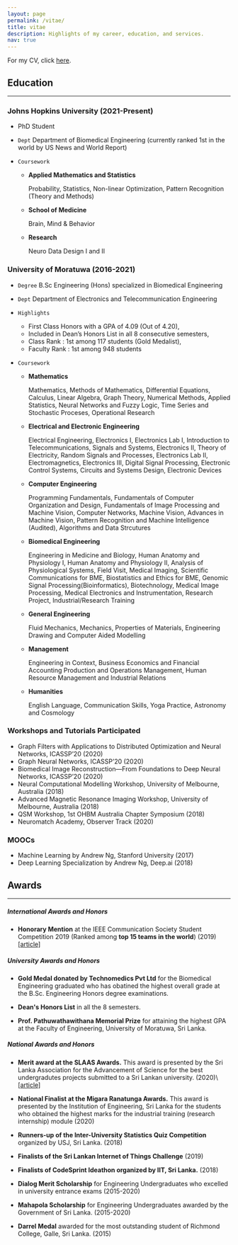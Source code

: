 ```yaml
---
layout: page
permalink: /vitae/
title: vitae
description: Highlights of my career, education, and services. 
nav: true
---
```


For my CV, click [here]({{site.baseurl}}/assets/pdf/Ashwin_CV.pdf).

## Education
-------------

### Johns Hopkins University (2021-Present)

* PhD Student
* `Dept` Department of Biomedical Engineering (currently ranked 1st in the world by US News and World Report)

* `Coursework`
    * **Applied Mathematics and Statistics**

        Probability, Statistics, Non-linear Optimization, Pattern Recognition (Theory and Methods)

    * **School of Medicine**

        Brain, Mind & Behavior

    * **Research**

        Neuro Data Design I and II

### University of Moratuwa (2016-2021)

* `Degree` B.Sc Engineering (Hons) specialized in Biomedical Engineering
* `Dept` Department of Electronics and Telecommunication Engineering
* `Highlights` 
   * First Class Honors with a GPA of 4.09 (Out of 4.20), 
   * Included in Dean’s Honors List in all 8 consecutive semesters,
   * Class Rank : 1st among 117 students (Gold Medalist), 
   * Faculty Rank : 1st among 948 students

* `Coursework`
    * **Mathematics**

        Mathematics, Methods of Mathematics, Differential Equations, Calculus, Linear Algebra, Graph Theory, Numerical Methods, Applied Statistics, Neural Networks and Fuzzy Logic, Time Series and Stochastic Proceses, Operational Research

    * **Electrical and Electronic Engineering**

        Electrical Engineering, Electronics I, Electronics Lab I, Introduction to Telecommunications, Signals and Systems, Electronics II, Theory of Electricity, Random Signals and Processes, Electronics Lab II, Electromagnetics, Electronics III, Digital Signal Processing, Electronic Control Systems, Circuits and Systems Design, Electronic Devices

    * **Computer Engineering**

        Programming Fundamentals, Fundamentals of Computer Organization and Design, Fundamentals of Image Processing and Machine Vision, Computer Networks, Machine Vision, Advances in Machine Vision, Pattern Recognition and Machine Intelligence (Audited), Algorithms and Data Strcutures

    * **Biomedical Engineering**

        Engineering in Medicine and Biology, Human Anatomy and Physiology I, Human Anatomy and Physiology II, Analysis of Physiological Systems, Field Visit, Medical Imaging, Scientific Communications for BME, Biostatistics and Ethics for BME, Genomic Signal Processing(Bioinformatics), Biotechnology, Medical Image Processing, Medical Electronics and Instrumentation, Research Project, Industrial/Research Training

    * **General Engineering**

        Fluid Mechanics, Mechanics, Properties of Materials, Engineering Drawing and Computer Aided Modelling

    * **Management**

        Engineering in Context, Business Economics and Financial Accounting Production and Operations Management, Human Resource Management and Industrial Relations

    * **Humanities**

        English Language, Communication Skills, Yoga Practice, Astronomy and Cosmology

### Workshops and Tutorials Participated

* Graph Filters with Applications to Distributed Optimization and Neural Networks, ICASSP’20 (2020)
* Graph Neural Networks, ICASSP’20 (2020)
* Biomedical Image Reconstruction—From Foundations to Deep Neural Networks, ICASSP’20 (2020)
* Neural Computational Modelling Workshop, University of Melbourne, Australia (2018)
* Advanced Magnetic Resonance Imaging Workshop, University of Melbourne, Australia (2018)
* QSM Workshop, 1st OHBM Australia Chapter Symposium (2018)
* Neuromatch Academy, Observer Track (2020)

### MOOCs

* Machine Learning by Andrew Ng, Stanford University (2017)
* Deep Learning Specialization by Andrew Ng, Deep.ai (2018)

## Awards
-------------

##### International Awards and Honors

* **Honorary Mention** at the IEEE Communication Society Student Competition 2019 (Ranked among **top 15 teams in the world**) (2019)
[[article]](http://www.ent.mrt.ac.lk/web3/index.php/news/212-honorary-mentions-at-the-ieee-comsoc-student-competition-2019)

##### University Awards and Honors

* **Gold Medal donated by Technomedics Pvt Ltd** for the Biomedical Engineering graduated who has obatined the highest overall grade at the B.Sc. Engineering Honors degree examinations.

* **Dean's Honors List** in all the 8 semesters.

* **Prof. Pathuwathawithana Memorial Prize** for attaining the highest GPA at the Faculty of Engineering, University of Moratuwa, Sri Lanka.

##### National Awards and Honors

* **Merit award at the SLAAS Awards.** This award is presented by the Sri Lanka Association for the Advancement of Science for the best undergradutes projects submitted to a Sri Lankan university. (2020)\\
[[article]](http://www.ent.mrt.ac.lk/web3/index.php/news/220-entc-wins-group-category-merit-at-the-manamperi-award-engineering-2020)

* **National Finalist at the Migara Ranatunga Awards.** This award is presented by the Institution of Engineering, Sri Lanka for the students who obtained the highest marks for the industrial training (research internship) module (2020)

* **Runners-up of the Inter-University Statistics Quiz Competition** organized by USJ, Sri Lanka. (2018)

* **Finalists of the Sri Lankan Internet of Things Challenge** (2019)

* **Finalists of CodeSprint Ideathon organized by IIT, Sri Lanka.** (2018)

* **Dialog Merit Scholarship** for Engineering Undergraduates who excelled in university entrance exams (2015-2020)

* **Mahapola Scholarship** for Engineering Undergraduates awarded by the Government of Sri Lanka. (2015-2020)

* **Darrel Medal** awarded for the most outstanding student of Richmond College, Galle, Sri Lanka. (2015)

